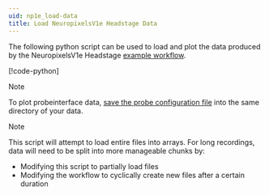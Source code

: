 ```yaml
---
uid: np1e_load-data
title: Load NeuropixelsV1e Headstage Data
---
```


The following python script can be used to load and plot the data produced by the NeuropixelsV1e Headstage [example workflow](xref:np1e).

[!code-python[](../../../workflows/hardware/np1e/load-np1e.py)]

> [!NOTE]
> To plot probeinterface data, [save the probe configuration file](xref:np1e_gui#save-probeinterface-file) into the same directory of your data.

> [!NOTE]
> This script will attempt to load entire files into arrays. For long recordings, data will need to
> be split into more manageable chunks by:
> - Modifying this script to partially load files
> - Modifying the workflow to cyclically create new files after a certain duration
